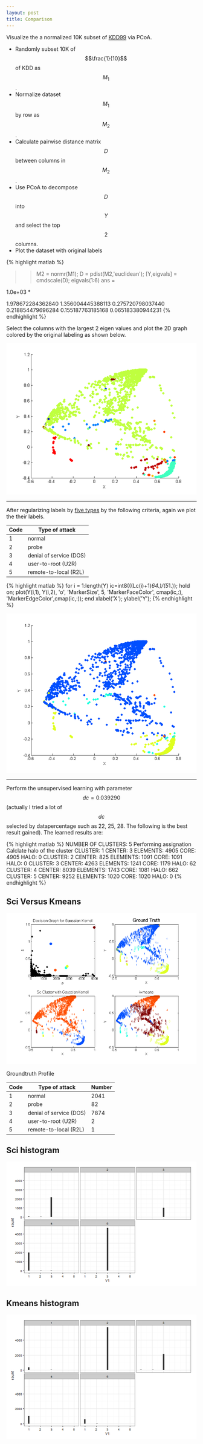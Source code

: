 ```yaml
---
layout: post
title: Comparison
---
```



Visualize the a normalized 10K subset of [KDD99](http://kdd.ics.uci.edu/databases/kddcup99/kddcup99.html) via PCoA.

* Randomly subset 10K of $$\frac{1}{10}$$ of KDD as $$M_{1}$$. 
* Normalize dataset $$M_{1}$$ by row as $$M_{2}$$.
* Calculate pairwise distance matrix $$D$$ between columns in $$M_{2}$$.
* Use PCoA to decompose $$D$$ into $$Y$$ and select the top $$2$$ columns.
* Plot the dataset with original labels

{% highlight matlab %}
>> M2 = normr(M1);
>> D = pdist(M2,'euclidean'); 
>> [Y,eigvals] = cmdscale(D);
>> eigvals(1:6)
ans =

   1.0e+03 *

   1.978672284362840
   1.356004445388113
   0.275720798037440
   0.218854479696284
   0.155187763185168
   0.065183380944231
{% endhighlight %} 

Select the columns with the largest 2 eigen values and plot the 2D graph colored by the original labeling as shown below.

![kddraw](/assets/unsupervised/kddraw.png)

-----------------

After regularizing labels by [five types](http://cseweb.ucsd.edu/~elkan/tabulate.html) by the following criteria, again we plot the their labels.

Code|Type of attack
---|---
1|normal
2|probe
3|denial of service (DOS)
4|user-to-root (U2R)
5|remote-to-local (R2L)

{% highlight matlab %}
for i = 1:length(Y)
	ic=int8(((Lc(i)+1)*64.)/(5*1.));
	hold on;
	plot(Y(i,1), Y(i,2), 'o', 'MarkerSize', 5, 'MarkerFaceColor', cmap(ic,:), 'MarkerEdgeColor',cmap(ic,:));
end
xlabel('X');
ylabel('Y');
{% endhighlight %} 

![grouped](/assets/unsupervised/grouped_labeled_color.png)

----------------

Perform the unsupervised learning with parameter $$dc = 0.039290$$ (actually I tried a lot of $$dc$$ selected by datapercentage such as 22, 25, 28. The following is the best result gained). The learned results are:

{% highlight matlab %}
NUMBER OF CLUSTERS: 5 
Performing assignation
Calclate halo of the cluster
CLUSTER: 1 CENTER: 3 ELEMENTS: 4905 CORE: 4905 HALO: 0 
CLUSTER: 2 CENTER: 825 ELEMENTS: 1091 CORE: 1091 HALO: 0 
CLUSTER: 3 CENTER: 4263 ELEMENTS: 1241 CORE: 1179 HALO: 62 
CLUSTER: 4 CENTER: 8039 ELEMENTS: 1743 CORE: 1081 HALO: 662 
CLUSTER: 5 CENTER: 9252 ELEMENTS: 1020 CORE: 1020 HALO: 0 
{% endhighlight %} 

## Sci Versus Kmeans
![sci versus kmeans](/assets/unsupervised/kmeans-sc-label.png)

Groundtruth Profile

Code|Type of attack|Number
---|---|---
1|normal|2041
2|probe|82
3|denial of service (DOS)|7874
4|user-to-root (U2R)|2
5|remote-to-local (R2L)|1


## Sci histogram
![sci performance](/assets/unsupervised/sci.png)

## Kmeans histogram
![kmeans performance](/assets/unsupervised/kmeans.png)